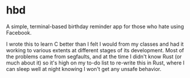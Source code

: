# hbd
A simple, terminal-based birthday reminder app for those who hate using Facebook.


I wrote this to learn C better than I felt I would from my classes and had it working to various extents at different stages of its development. 
Most of the problems came from segfaults, and at the time I didn't know Rust (or much about it) so it's high on my to-do list to
re-write this in Rust, where I can sleep well at night knowing I won't get any unsafe behavior.
